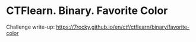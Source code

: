 # CTFlearn. Binary. Favorite Color

Challenge write-up: https://7rocky.github.io/en/ctf/ctflearn/binary/favorite-color
